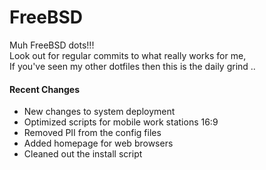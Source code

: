 # FreeBSD
Muh FreeBSD dots!!! \
Look out for regular commits to what really works for me, \
If you've seen my other dotfiles then this is the daily grind ..

#### Recent Changes
 -  New changes to system deployment
 -  Optimized scripts for mobile work stations 16:9
 -  Removed PII from the config files
 -  Added homepage for web browsers
 -  Cleaned out the install script
